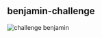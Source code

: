 ## benjamin-challenge

![challenge benjamin](https://github.com/KpryKorn/burger-menu-no-js/assets/106964134/4438df82-10bf-45a8-8f2e-e9b26be48beb)
